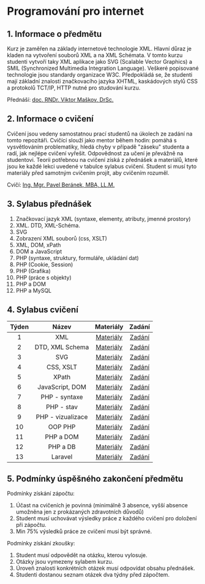 # Programování pro internet

## 1. Informace o předmětu

Kurz je zaměřen na základy internetové technologie XML. Hlavní důraz je kladen na vytvoření souborů XML a na XML Schémata. V tomto kurzu studenti vytvoří taky XML aplikace jako SVG (Scalable Vector Graphics) a SMIL (Synchronized Multimedia Integration Language). Veškeré popisované technologie jsou standardy organizace W3C. Předpokládá se, že studenti mají základní znalosti značkovacího jazyka XHTML, kaskádových stylů CSS a protokolů TCT/IP, HTTP nutné pro studování kurzu. 

Přednáší: [doc. RNDr. Viktor Maškov, DrSc.](https://ki.ujep.cz/cs/personalni-slozeni/viktor-maskov/)

## 2. Informace o cvičení

Cvičení jsou vedeny samostatnou prací studentů na úkolech ze zadání na tomto repozitáři. Cvičící slouží jako mentor během hodin: pomáhá s vysvětlováním problematiky, hledá chyby v případě "záseku" studenta a radí, jak nejlépe cvičení vyřešit. Odpovědnost za učení je převážně na studentovi. Teorii potřebnou na cvičení získá z přednášek a materiálů, které jsou ke každé lekci uvedené v tabulce sylabus cvičení. Student si musí tyto materiály před samotným cvičením projít, aby cvičením rozuměl.

Cvičí: [Ing. Mgr. Pavel Beránek, MBA, LL.M.](https://ki.ujep.cz/cs/personalni-slozeni/pavel-beranek/)

## 3. Sylabus přednášek

1. Značkovací jazyk XML (syntaxe, elementy, atributy, jmenné prostory) 
2. XML. DTD, XML-Schéma. 
3. SVG 
4. Zobrazení XML souborů (css, XSLT) 
5. XML, DOM, xPath 
6. DOM a JavaScript 
7. PHP (syntaxe, struktury, formuláře, ukládání dat) 
8. PHP (Cookie, Session) 
9. PHP (Grafika) 
10. PHP (práce s objekty) 
11. PHP a DOM 
12. PHP a MySQL 

## 4. Sylabus cvičení

|  Týden |  Název |  Materiály | Zadání |
| :----: | :----: |   :----:   | :----: |
|    1   | XML | [Materiály]() | [Zadání](https://github.com/pavelberanek91/UJEP/tree/main/PIN/Cvičen%C3%AD%201) |
|    2   | DTD, XML Schema | [Materiály]() | [Zadání](https://github.com/pavelberanek91/UJEP/tree/main/PIN/Cvičen%C3%AD%202) |
|    3   | SVG | [Materiály]() | [Zadání](https://github.com/pavelberanek91/UJEP/tree/main/PIN/Cvičen%C3%AD%203) |
|    4   | CSS, XSLT | [Materiály]() | [Zadání](https://github.com/pavelberanek91/UJEP/tree/main/PIN/Cvičen%C3%AD%204) |
|    5   | XPath | [Materiály]() | [Zadání](https://github.com/pavelberanek91/UJEP/tree/main/PIN/Cvičen%C3%AD%205) |
|    6   | JavaScript, DOM | [Materiály]() | [Zadání](https://github.com/pavelberanek91/UJEP/tree/main/PIN/Cvičen%C3%AD%206) |
|    7   | PHP - syntaxe | [Materiály]() | [Zadání](https://github.com/pavelberanek91/UJEP/tree/main/PIN/Cvičen%C3%AD%207) |
|    8   | PHP - stav | [Materiály]() | [Zadání](https://github.com/pavelberanek91/UJEP/tree/main/PIN/Cvičen%C3%AD%208) |
|    9   | PHP - vizualizace | [Materiály]() | [Zadání](https://github.com/pavelberanek91/UJEP/tree/main/PIN/Cvičen%C3%AD%209) |
|   10   | OOP PHP | [Materiály]() | [Zadání](https://github.com/pavelberanek91/UJEP/tree/main/PIN/Cvičen%C3%AD%2010) |
|   11   | PHP a DOM | [Materiály]() | [Zadání](https://github.com/pavelberanek91/UJEP/tree/main/PIN/Cvičen%C3%AD%2011) |
|   12   | PHP a DB | [Materiály]() | [Zadání](https://github.com/pavelberanek91/UJEP/tree/main/PIN/Cvičen%C3%AD%2012) |
|   13   | Laravel | [Materiály]() | [Zadání](https://github.com/pavelberanek91/UJEP/tree/main/PIN/Cvičen%C3%AD%2013) |


## 5. Podmínky úspěšného zakončení předmětu

Podmínky získání zápočtu: 
1. Účast na cvičeních je povinná (minimálně 3 absence, vyšší absence umožněna jen z prokázaných zdravotních důvodů)
2. Student musí uchovávat výsledky práce z každého cvičení pro doložení při zápočtu. 
3. Min 75% výsledků práce ze cvičení musí být správné. 

Podmínky získání zkoušky: 
1. Student musí odpovědět na otázku, kterou vylosuje. 
2. Otázky jsou vymezeny sylabem kurzu. 
3. Úroveň znalosti konkrétních otázek musí odpovídat obsahu přednášek. 
4. Studenti dostanou seznam otázek dva týdny před zápočtem. 


